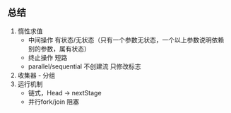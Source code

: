 ## 总结
1. 惰性求值
    - 中间操作 有状态/无状态（只有一个参数无状态，一个以上参数说明依赖别的参数，属有状态）
    - 终止操作 短路
    - parallel/sequential 不创建流 只修改标志
2. 收集器 - 分组
3. 运行机制
    - 链式，Head -> nextStage
    - 并行fork/join 阻塞